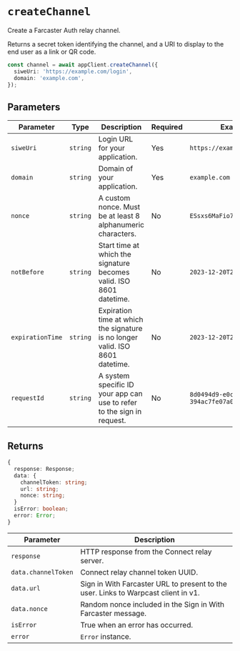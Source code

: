 # `createChannel`

Create a Farcaster Auth relay channel.

Returns a secret token identifying the channel, and a URI to display to the end user as a link or QR code.

```ts
const channel = await appClient.createChannel({
  siweUri: 'https://example.com/login',
  domain: 'example.com',
});
```

## Parameters

| Parameter        | Type     | Description                                                                   | Required | Example                                |
| ---------------- | -------- | ----------------------------------------------------------------------------- | -------- | -------------------------------------- |
| `siweUri`        | `string` | Login URL for your application.                                               | Yes      | `https://example.com/login`            |
| `domain`         | `string` | Domain of your application.                                                   | Yes      | `example.com`                          |
| `nonce`          | `string` | A custom nonce. Must be at least 8 alphanumeric characters.                   | No       | `ESsxs6MaFio7OvqWb`                    |
| `notBefore`      | `string` | Start time at which the signature becomes valid. ISO 8601 datetime.           | No       | `2023-12-20T23:21:24.917Z`             |
| `expirationTime` | `string` | Expiration time at which the signature is no longer valid. ISO 8601 datetime. | No       | `2023-12-20T23:21:24.917Z`             |
| `requestId`      | `string` | A system specific ID your app can use to refer to the sign in request.        | No       | `8d0494d9-e0cf-402b-ab0a-394ac7fe07a0` |

## Returns

```ts
{
  response: Response;
  data: {
    channelToken: string;
    url: string;
    nonce: string;
  }
  isError: boolean;
  error: Error;
}
```

| Parameter           | Description                                                                        |
| ------------------- | ---------------------------------------------------------------------------------- |
| `response`          | HTTP response from the Connect relay server.                                       |
| `data.channelToken` | Connect relay channel token UUID.                                                  |
| `data.url`          | Sign in With Farcaster URL to present to the user. Links to Warpcast client in v1. |
| `data.nonce`        | Random nonce included in the Sign in With Farcaster message.                       |
| `isError`           | True when an error has occurred.                                                   |
| `error`             | `Error` instance.                                                                  |
